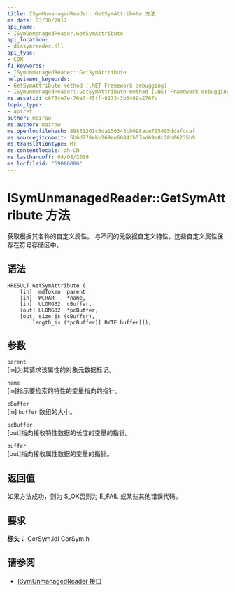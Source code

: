 ```yaml
---
title: ISymUnmanagedReader::GetSymAttribute 方法
ms.date: 03/30/2017
api_name:
- ISymUnmanagedReader.GetSymAttribute
api_location:
- diasymreader.dll
api_type:
- COM
f1_keywords:
- ISymUnmanagedReader::GetSymAttribute
helpviewer_keywords:
- GetSymAttribute method [.NET Framework debugging]
- ISymUnmanagedReader::GetSymAttribute method [.NET Framework debugging]
ms.assetid: c675ce7e-76e7-45ff-8273-3b6489a2767c
topic_type:
- apiref
author: mairaw
ms.author: mairaw
ms.openlocfilehash: 89831261c5da156343cb098ace715495ddafccaf
ms.sourcegitcommit: 5b6d778ebb269ee6684fb57ad69a8c28b06235b9
ms.translationtype: MT
ms.contentlocale: zh-CN
ms.lasthandoff: 04/08/2019
ms.locfileid: "59086086"
---
```

# <a name="isymunmanagedreadergetsymattribute-method"></a>ISymUnmanagedReader::GetSymAttribute 方法
获取根据其名称的自定义属性。 与不同的元数据自定义特性，这些自定义属性保存在符号存储区中。  
  
## <a name="syntax"></a>语法  
  
```  
HRESULT GetSymAttribute (  
    [in]  mdToken  parent,  
    [in]  WCHAR    *name,  
    [in]  ULONG32  cBuffer,  
    [out] ULONG32  *pcBuffer,  
    [out, size_is (cBuffer),  
        length_is (*pcBuffer)] BYTE buffer[]);  
```  
  
## <a name="parameters"></a>参数  
 `parent`  
 [in]为其请求该属性的对象元数据标记。  
  
 `name`  
 [in]指示要检索的特性的变量指向的指针。  
  
 `cBuffer`  
 [in] `buffer` 数组的大小。  
  
 `pcBuffer`  
 [out]指向接收特性数据的长度的变量的指针。  
  
 `buffer`  
 [out]指向接收属性数据的变量的指针。  
  
## <a name="return-value"></a>返回值  
 如果方法成功，则为 S_OK否则为 E_FAIL 或某些其他错误代码。  
  
## <a name="requirements"></a>要求  
 **标头：** CorSym.idl CorSym.h  
  
## <a name="see-also"></a>请参阅

- [ISymUnmanagedReader 接口](../../../../docs/framework/unmanaged-api/diagnostics/isymunmanagedreader-interface.md)
